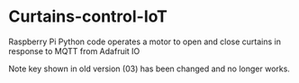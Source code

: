 # Curtains-control-IoT
Raspberry Pi Python code operates a motor to open and close curtains in response to MQTT from Adafruit IO

Note key shown in old version (03) has been changed and no longer works. 



